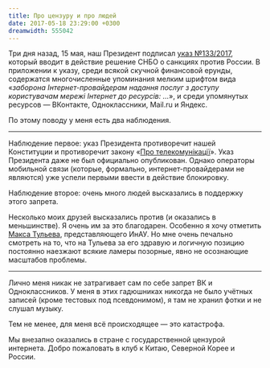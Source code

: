 ```yaml
---
title: Про цензуру и про людей
date: 2017-05-18 23:29:00 +0300
dreamwidth: 555042
---
```


Три дня назад, 15 мая, наш Президент подписал [указ №133/2017][1], который вводит в действие решение СНБО о санкциях против России. В приложении к указу, среди всякой скучной финансовой ерунды, содержатся многочисленные упоминания мелким шрифтом вида «_заборона Інтернет-провайдерам надання послуг з доступу користувачам мережі Інтернет до ресурсів: …_», и среди упомянутых ресурсов — ВКонтакте, Одноклассники, Mail.ru и Яндекс.

По этому поводу у меня есть два наблюдения.

* * *

Наблюдение первое: указ Президента противоречит нашей Конституции и противоречит закону «[Про телекомунікації][2]». Указ Президента даже не был официально опубликован. Однако операторы мобильной связи (которые, формально, интернет-провайдерами не являются) уже успели первыми ввести в действие блокировку.

Наблюдение второе: очень много людей высказались в поддержку этого запрета.

Несколько моих друзей высказались против (и оказались в меньшинстве). Я очень им за это благодарен. Особенно я хочу отметить [Макса Тульева][3], представляющего ИнАУ. Но мне очень печально смотреть на то, что на Тульева за его здравую и логичную позицию постоянно наезжают всякие ламеры позорные, явно не осознающие масштабов проблемы.

* * *

Лично меня никак не затрагивает сам по себе запрет ВК и Одноклассников. У меня в этих гадюшниках никогда не было учётных записей (кроме тестовых под псевдонимом), я там не хранил фотки и не слушал музыку.

Тем не менее, для меня всё происходящее — это катастрофа.

Мы внезапно оказались в стране с государственной цензурой интернета. Добро пожаловать в клуб к Китаю, Северной Корее и России.

[1]: http://www.president.gov.ua/documents/1332017-21850
[2]: http://zakon2.rada.gov.ua/laws/show/1280-15/print1484151831723085#o472
[3]: https://www.facebook.com/mt6561